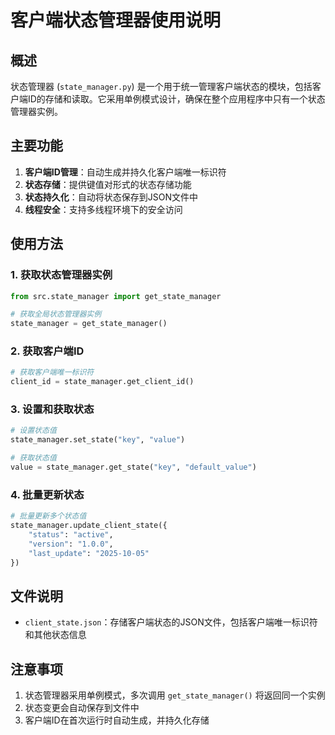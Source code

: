 # 客户端状态管理器使用说明

## 概述

状态管理器 (`state_manager.py`) 是一个用于统一管理客户端状态的模块，包括客户端ID的存储和读取。它采用单例模式设计，确保在整个应用程序中只有一个状态管理器实例。

## 主要功能

1. **客户端ID管理**：自动生成并持久化客户端唯一标识符
2. **状态存储**：提供键值对形式的状态存储功能
3. **状态持久化**：自动将状态保存到JSON文件中
4. **线程安全**：支持多线程环境下的安全访问

## 使用方法

### 1. 获取状态管理器实例

```python
from src.state_manager import get_state_manager

# 获取全局状态管理器实例
state_manager = get_state_manager()
```

### 2. 获取客户端ID

```python
# 获取客户端唯一标识符
client_id = state_manager.get_client_id()
```

### 3. 设置和获取状态

```python
# 设置状态值
state_manager.set_state("key", "value")

# 获取状态值
value = state_manager.get_state("key", "default_value")
```

### 4. 批量更新状态

```python
# 批量更新多个状态值
state_manager.update_client_state({
    "status": "active",
    "version": "1.0.0",
    "last_update": "2025-10-05"
})
```

## 文件说明

- `client_state.json`：存储客户端状态的JSON文件，包括客户端唯一标识符和其他状态信息

## 注意事项

1. 状态管理器采用单例模式，多次调用 `get_state_manager()` 将返回同一个实例
2. 状态变更会自动保存到文件中
3. 客户端ID在首次运行时自动生成，并持久化存储